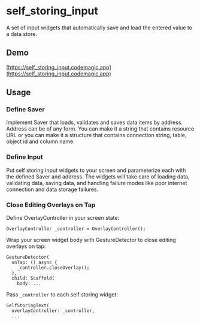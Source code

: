 # self_storing_input
A set of input widgets that automatically save and load
the entered value to a data store.

## Demo

[https://self_storing_input.codemagic.app](https://self_storing_input.codemagic.app)

## Usage

### Define Saver

Implement Saver that loads, validates and saves data items by address. Address
can be of any form. You can make it a string that contains resource URL 
or you can make it a structure that contains connection string, table,
object id and column name.

### Define Input

Put self storing input widgets to your screen and parameterize each with the
defined Saver and address. The widgets will take care of loading data, 
validating data, saving data, and handling failure modes like poor internet
connection and data storage failures.

### Close Editing Overlays on Tap

Define OverlayController in your screen state:

```
OverlayController _controller = OverlayController();
```

Wrap your screen widget body with GestureDetector to close editing overlays on tap:

```
GestureDetector(
  onTap: () async {
    _controller.closeOverlay();
  },
  child: Scaffold(
    body: ...
```

Pass `_controller` to each self storing widget:

```
SelfStoringText(
  overlayController: _controller,
  ...
```
